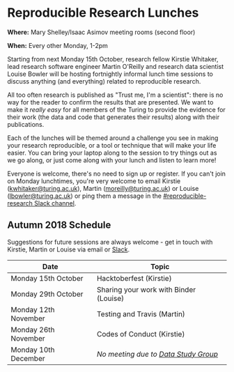 # Reproducible Research Lunches

**Where:** Mary Shelley/Isaac Asimov meeting rooms (second floor)

**When:** Every other Monday, 1-2pm

Starting from next Monday 15th October, research fellow Kirstie Whitaker, lead research software engineer Martin O'Reilly and research data scientist Louise Bowler will be hosting fortnightly informal lunch time sessions to discuss anything (and everything) related to reproducible research.

All too often research is published as "Trust me, I'm a scientist": there is no way for the reader to confirm the results that are presented. We want to make it *really easy* for all members of the Turing to provide the evidence for their work (the data and code that generates their results) along with their publications.

Each of the lunches will be themed around a challenge you see in making your research reproducible, or a tool or technique that will make your life easier. You can bring your laptop along to the session to try things out as we go along, or just come along with your lunch and listen to learn more!

Everyone is welcome, there's no need to sign up or register. If you can't join on Monday lunchtimes, you're very welcome to email Kirstie (kwhitaker@turing.ac.uk), Martin (moreilly@turing.ac.uk) or Louise (lbowler@turing.ac.uk) or ping them a message in the [#reproducible-research Slack channel](slack://channel?team=Turing&id=reproducible-research).

## Autumn 2018 Schedule

Suggestions for future sessions are always welcome - get in touch with Kirstie, Martin or Louise via email or [Slack](slack://channel?team=Turing&id=reproducible-research).

| Date                  | Topic                                                |
| --------------------- | ---------------------------------------------------- |
| Monday 15th October   | Hacktoberfest (Kirstie)                              |
| Monday 29th October   | Sharing your work with Binder (Louise)               |
| Monday 12th November  | Testing and Travis (Martin)                          |
| Monday 26th November  | Codes of Conduct (Kirstie)                           |
| Monday 10th December  | _No meeting due to [Data Study Group](https://www.turing.ac.uk/events/data-study-group-december-2018)_ |
